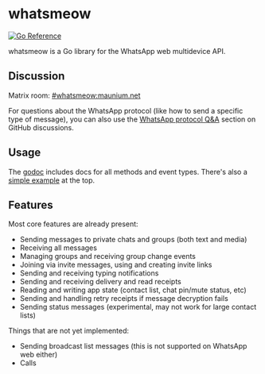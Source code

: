# whatsmeow
[![Go Reference](https://pkg.go.dev/badge/github.com/gabrielfmcoelho/whatsmeow.svg)](https://pkg.go.dev/github.com/gabrielfmcoelho/whatsmeow)

whatsmeow is a Go library for the WhatsApp web multidevice API.

## Discussion
Matrix room: [#whatsmeow:maunium.net](https://matrix.to/#/#whatsmeow:maunium.net)

For questions about the WhatsApp protocol (like how to send a specific type of
message), you can also use the [WhatsApp protocol Q&A] section on GitHub
discussions.

[WhatsApp protocol Q&A]: https://github.com/tulir/whatsmeow/discussions/categories/whatsapp-protocol-q-a

## Usage
The [godoc](https://pkg.go.dev/github.com/gabrielfmcoelho/whatsmeow) includes docs for all methods and event types.
There's also a [simple example](https://pkg.go.dev/github.com/gabrielfmcoelho/whatsmeow#example-package) at the top.

## Features
Most core features are already present:

* Sending messages to private chats and groups (both text and media)
* Receiving all messages
* Managing groups and receiving group change events
* Joining via invite messages, using and creating invite links
* Sending and receiving typing notifications
* Sending and receiving delivery and read receipts
* Reading and writing app state (contact list, chat pin/mute status, etc)
* Sending and handling retry receipts if message decryption fails
* Sending status messages (experimental, may not work for large contact lists)

Things that are not yet implemented:

* Sending broadcast list messages (this is not supported on WhatsApp web either)
* Calls
